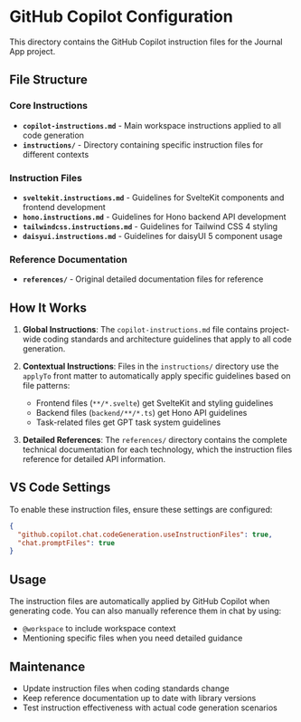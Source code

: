 # GitHub Copilot Configuration

This directory contains the GitHub Copilot instruction files for the Journal App project.

## File Structure

### Core Instructions
- **`copilot-instructions.md`** - Main workspace instructions applied to all code generation
- **`instructions/`** - Directory containing specific instruction files for different contexts

### Instruction Files
- **`sveltekit.instructions.md`** - Guidelines for SvelteKit components and frontend development
- **`hono.instructions.md`** - Guidelines for Hono backend API development  
- **`tailwindcss.instructions.md`** - Guidelines for Tailwind CSS 4 styling
- **`daisyui.instructions.md`** - Guidelines for daisyUI 5 component usage

### Reference Documentation
- **`references/`** - Original detailed documentation files for reference

## How It Works

1. **Global Instructions**: The `copilot-instructions.md` file contains project-wide coding standards and architecture guidelines that apply to all code generation.

2. **Contextual Instructions**: Files in the `instructions/` directory use the `applyTo` front matter to automatically apply specific guidelines based on file patterns:
   - Frontend files (`**/*.svelte`) get SvelteKit and styling guidelines
   - Backend files (`backend/**/*.ts`) get Hono API guidelines
   - Task-related files get GPT task system guidelines

3. **Detailed References**: The `references/` directory contains the complete technical documentation for each technology, which the instruction files reference for detailed API information.

## VS Code Settings

To enable these instruction files, ensure these settings are configured:

```json
{
  "github.copilot.chat.codeGeneration.useInstructionFiles": true,
  "chat.promptFiles": true
}
```

## Usage

The instruction files are automatically applied by GitHub Copilot when generating code. You can also manually reference them in chat by using:

- `@workspace` to include workspace context
- Mentioning specific files when you need detailed guidance

## Maintenance

- Update instruction files when coding standards change
- Keep reference documentation up to date with library versions
- Test instruction effectiveness with actual code generation scenarios
